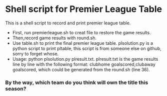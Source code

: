 # Shell script for Premier League Table
This is a shell script to record and print premier league table.
* First, run premierleague.sh to creat file to restore the game results.
* Then,record game results with round.sh.
* Use table.sh to print the final premier league table.
plsolution.py is a python script to print pltable, this script is from someone else on github, sorry to forget whose.
* Usage: python plsolution.py plresult.txt. plresult.txt is the game results line by line with the following format: clubhome goalscored,clubaway goalscored, which could be generated from the round.sh (line 36).

### By the way, which team do you think will own the title this season?
